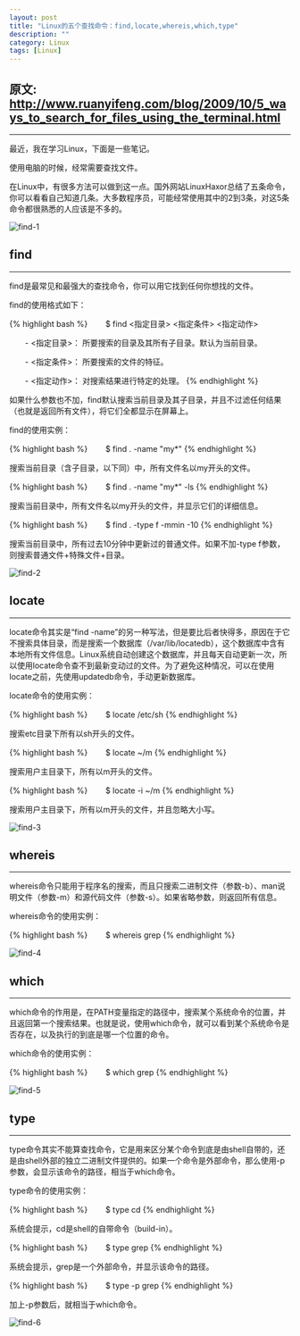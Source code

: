 ```yaml
---
layout: post
title: "Linux的五个查找命令：find,locate,whereis,which,type"
description: ""
category: Linux
tags: [Linux]
---
```



## 原文: <http://www.ruanyifeng.com/blog/2009/10/5_ways_to_search_for_files_using_the_terminal.html>
---

最近，我在学习Linux，下面是一些笔记。

使用电脑的时候，经常需要查找文件。

在Linux中，有很多方法可以做到这一点。国外网站LinuxHaxor总结了五条命令，你可以看看自己知道几条。大多数程序员，可能经常使用其中的2到3条，对这5条命令都很熟悉的人应该是不多的。

![find-1](/assets/img/linux/find-1.png)

## find
---

find是最常见和最强大的查找命令，你可以用它找到任何你想找的文件。

find的使用格式如下：

{% highlight bash %}
　　$ find <指定目录> <指定条件> <指定动作>

　　- <指定目录>： 所要搜索的目录及其所有子目录。默认为当前目录。

　　- <指定条件>： 所要搜索的文件的特征。

　　- <指定动作>： 对搜索结果进行特定的处理。
{% endhighlight %}

如果什么参数也不加，find默认搜索当前目录及其子目录，并且不过滤任何结果（也就是返回所有文件），将它们全都显示在屏幕上。

find的使用实例：

{% highlight bash %}
　　$ find . -name "my*"
{% endhighlight %}

搜索当前目录（含子目录，以下同）中，所有文件名以my开头的文件。

{% highlight bash %}
　　$ find . -name "my*" -ls
{% endhighlight %}

搜索当前目录中，所有文件名以my开头的文件，并显示它们的详细信息。

{% highlight bash %}
　　$ find . -type f -mmin -10
{% endhighlight %}

搜索当前目录中，所有过去10分钟中更新过的普通文件。如果不加-type f参数，则搜索普通文件+特殊文件+目录。

![find-2](/assets/img/linux/find-2.png)

## locate
---

locate命令其实是“find -name”的另一种写法，但是要比后者快得多，原因在于它不搜索具体目录，而是搜索一个数据库（/var/lib/locatedb），这个数据库中含有本地所有文件信息。Linux系统自动创建这个数据库，并且每天自动更新一次，所以使用locate命令查不到最新变动过的文件。为了避免这种情况，可以在使用locate之前，先使用updatedb命令，手动更新数据库。

locate命令的使用实例：

{% highlight bash %}
　　$ locate /etc/sh
{% endhighlight %}

搜索etc目录下所有以sh开头的文件。

{% highlight bash %}
　　$ locate ~/m
{% endhighlight %}

搜索用户主目录下，所有以m开头的文件。

{% highlight bash %}
　　$ locate -i ~/m
{% endhighlight %}

搜索用户主目录下，所有以m开头的文件，并且忽略大小写。

![find-3](/assets/img/linux/find-3.png)

## whereis
---

whereis命令只能用于程序名的搜索，而且只搜索二进制文件（参数-b）、man说明文件（参数-m）和源代码文件（参数-s）。如果省略参数，则返回所有信息。

whereis命令的使用实例：

{% highlight bash %}
　　$ whereis grep
{% endhighlight %}

![find-4](/assets/img/linux/find-4.png)

## which
---

which命令的作用是，在PATH变量指定的路径中，搜索某个系统命令的位置，并且返回第一个搜索结果。也就是说，使用which命令，就可以看到某个系统命令是否存在，以及执行的到底是哪一个位置的命令。

which命令的使用实例：

{% highlight bash %}
　　$ which grep
{% endhighlight %}

![find-5](/assets/img/linux/find-5.png)

## type
---

type命令其实不能算查找命令，它是用来区分某个命令到底是由shell自带的，还是由shell外部的独立二进制文件提供的。如果一个命令是外部命令，那么使用-p参数，会显示该命令的路径，相当于which命令。

type命令的使用实例：

{% highlight bash %}
　　$ type cd
{% endhighlight %}

系统会提示，cd是shell的自带命令（build-in）。

{% highlight bash %}
　　$ type grep
{% endhighlight %}

系统会提示，grep是一个外部命令，并显示该命令的路径。

{% highlight bash %}
　　$ type -p grep
{% endhighlight %}

加上-p参数后，就相当于which命令。

![find-6](/assets/img/linux/find-6.png)
